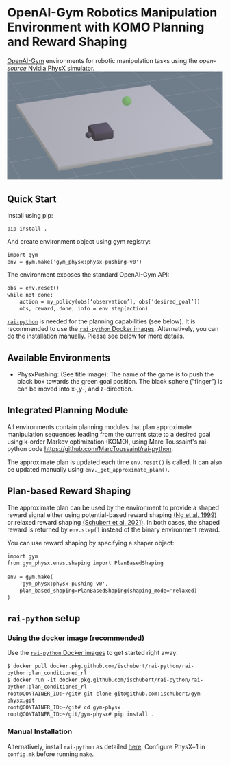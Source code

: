 # OpenAI-Gym Robotics Manipulation Environment with KOMO Planning and Reward Shaping
[OpenAI-Gym](https://gym.openai.com/) environments for robotic manipulation tasks using the _open-source_ Nvidia PhysX simulator.
![](figs/banner.png)
## Quick Start
Install using pip:
```
pip install .
```
And create environment object using gym registry:
```
import gym
env = gym.make('gym_physx:physx-pushing-v0')
```
The environment exposes the standard OpenAI-Gym API:
```
obs = env.reset()
while not done:
    action = my_policy(obs[‘observation’], obs[‘desired_goal’])
    obs, reward, done, info = env.step(action)
```
[`rai-python`](https://github.com/MarcToussaint/rai-python) is needed for the planning capabilities (see below). It is recommended to use the [`rai-python` Docker images](https://github.com/ischubert/rai-python/packages/). Alternatively, you can do the installation manually. Please see below for more details.

## Available Environments
- PhysxPushing: (See title image): The name of the game is to push the black box towards the green goal position. The black sphere ("finger") is can be moved into x-,y-, and z-direction.

## Integrated Planning Module
All environments contain planning modules that plan approximate manipulation sequences leading from the current state to a desired goal using k-order Markov optimization (KOMO), using Marc Toussaint's rai-python code https://github.com/MarcToussaint/rai-python.

The approximate plan is updated each time `env.reset()` is called. It can also be updated manually using `env._get_approximate_plan()`.

## Plan-based Reward Shaping
The approximate plan can be used by the environment to provide a shaped reward signal either using potential-based reward shaping [(Ng et al. 1999)](http://luthuli.cs.uiuc.edu/~daf/courses/games/AIpapers/ml99-shaping.pdf) or relaxed reward shaping [(Schubert et al. 2021)](https://openreview.net/forum?id=w2Z2OwVNeK). In both cases, the shaped reward is returned by `env.step()` instead of the binary environment reward.

You can use reward shaping by specifying a shaper object:
```
import gym
from gym_physx.envs.shaping import PlanBasedShaping

env = gym.make(
    'gym_physx:physx-pushing-v0',
    plan_based_shaping=PlanBasedShaping(shaping_mode='relaxed)
)
```

## `rai-python` setup

### Using the docker image (recommended)
Use the [`rai-python` Docker images](https://github.com/ischubert/rai-python/packages/) to get started right away:
```
$ docker pull docker.pkg.github.com/ischubert/rai-python/rai-python:plan_conditioned_rl
$ docker run -it docker.pkg.github.com/ischubert/rai-python/rai-python:plan_conditioned_rl
root@CONTAINER_ID:~/git# git clone git@github.com:ischubert/gym-physx.git
root@CONTAINER_ID:~/git# cd gym-physx
root@CONTAINER_ID:~/git/gym-physx# pip install .
```

### Manual Installation
Alternatively, install `rai-python` as detailed [here](https://github.com/MarcToussaint/rai-python). Configure PhysX=1 in `config.mk` before running `make`.